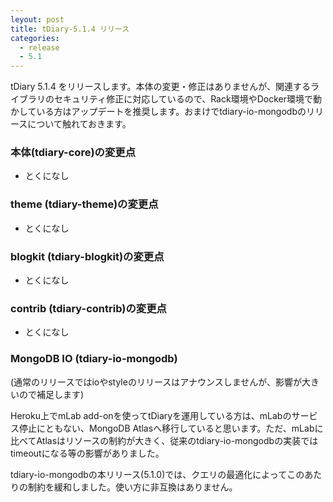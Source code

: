 ```yaml
---
leyout: post
title: tDiary-5.1.4 リリース
categories:
  - release
  - 5.1
---
```

tDiary 5.1.4 をリリースします。本体の変更・修正はありませんが、関連するライブラリのセキュリティ修正に対応しているので、Rack環境やDocker環境で動かしている方はアップデートを推奨します。おまけでtdiary-io-mongodbのリリースについて触れておきます。

### 本体(tdiary-core)の変更点
* とくになし

### theme (tdiary-theme)の変更点
* とくになし

### blogkit (tdiary-blogkit)の変更点
* とくになし

### contrib (tdiary-contrib)の変更点
* とくになし

### MongoDB IO (tdiary-io-mongodb)
(通常のリリースではioやstyleのリリースはアナウンスしませんが、影響が大きいので補足します)

Heroku上でmLab add-onを使ってtDiaryを運用している方は、mLabのサービス停止にともない、MongoDB Atlasへ移行していると思います。ただ、mLabに比べてAtlasはリソースの制約が大きく、従来のtdiary-io-mongodbの実装ではtimeoutになる等の影響がありました。

tdiary-io-mongodbの本リリース(5.1.0)では、クエリの最適化によってこのあたりの制約を緩和しました。使い方に非互換はありません。

